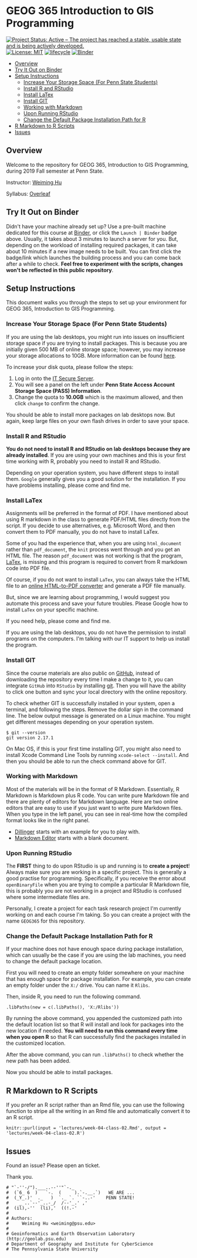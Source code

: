 # GEOG 365 Introduction to GIS Programming

[![Project Status: Active – The project has reached a stable, usable state and is being actively developed.](https://www.repostatus.org/badges/latest/active.svg)](https://www.repostatus.org/#active)
[![License: MIT](https://img.shields.io/badge/License-MIT-yellow.svg)](https://opensource.org/licenses/MIT)
[![lifecycle](https://img.shields.io/badge/lifecycle-experimental-orange.svg)](https://www.tidyverse.org/lifecycle/#experimental)
[![Binder](https://mybinder.org/badge_logo.svg)](https://mybinder.org/v2/gh/Weiming-Hu/PSU-2019FALL-GEOG365-GISIntroR/master?urlpath=rstudio)

<!-- vim-markdown-toc GitLab -->

* [Overview](#overview)
* [Try It Out on Binder](#try-it-out-on-binder)
* [Setup Instructions](#setup-instructions)
    * [Increase Your Storage Space (For Penn State Students)](#increase-your-storage-space-for-penn-state-students)
    * [Install R and RStudio](#install-r-and-rstudio)
    * [Install LaTex](#install-latex)
    * [Install GIT](#install-git)
    * [Working with Markdown](#working-with-markdown)
    * [Upon Running RStudio](#upon-running-rstudio)
    * [Change the Default Package Installation Path for R](#change-the-default-package-installation-path-for-r)
* [R Markdown to R Scripts](#r-markdown-to-r-scripts)
* [Issues](#issues)

<!-- vim-markdown-toc -->

## Overview

Welcome to the repository for GEOG 365, Introduction to GIS Programming, during 2019 Fall semester at Penn State.

Instructor: [Weiming Hu](https://weiming-hu.github.io/)

Syllabus: [Overleaf](http://bit.ly/geog365)

## Try It Out on Binder

Didn't have your machine already set up? Use a pre-built machine dedicated for this course at [Binder](https://mybinder.org/v2/gh/Weiming-Hu/PSU-2019FALL-GEOG365-GISIntroR/master), or click the `Launch | Binder` badge above. Usually, it takes about 3 minutes to launch a server for you. But, depending on the workload of installing required packages, it can take about 10 minutes if a new image needs to be built. You can first click the badge/link which launches the building process and you can come back after a while to check. **Feel free to experiment with the scripts, changes won't be reflected in this public repository**.  

## Setup Instructions

This document walks you through the steps to set up your environment for GEOG 365, Introduction to GIS Programming.

### Increase Your Storage Space (For Penn State Students)

If you are using the lab desktops, you might run into issues on insufficient storage space if you are trying to install packages. This is because you are initially given 500 MB of online storage space; however, you may increase your storage allocations to 10GB. More information can be found [here](https://sites.comm.psu.edu/itsupport/pass-space-u-drive/).

To increase your disk quota, please follow the steps:

1. Log in onto the [IT Secure Server](https://sites.comm.psu.edu/itsupport/pass-space-u-drive/).
2. You will see a panel on the left under **Penn State Access Account Storage Space (PASS) Information**.
3. Change the quota to **10.0GB** which is the maximum allowed, and then click `change` to confirm the change.

You should be able to install more packages on lab desktops now. But again, keep large files on your own flash drives in order to save your space.

### Install R and RStudio

**You do not need to install R and RStudio on lab desktops because they are already installed**. If you are using your own machines and this is your first time working with R, probably you need to install R and RStudio.

Depending on your operation system, you have different steps to install them. `Google` generally gives you a good solution for the installation. If you have problems installing, please come and find me.

### Install LaTex

Assignments will be preferred in the format of PDF. I have mentioned about using R markdown in the class to generate PDF/HTML files directly from the script. If you decide to use alternatives, e.g. Microsoft Word, and then convert them to PDF manually, you do not have to install LaTex.

Some of you had the experience that, when you are using `html_document` rather than `pdf_document`, the `knit` process went through and you get an HTML file. The reason `pdf_document` was not working is that the program, [LaTex](https://www.latex-project.org/), is missing and this program is required to convert from R markdown code into PDF file.

Of course, if you do not want to install `LaTex`, you can always take the HTML file to an [online HTML-to-PDF converter](https://html2pdf.com/) and generate a PDF file manually.

But, since we are learning about programming, I would suggest you automate this process and save your future troubles. Please Google how to install `LaTex` on your specific machine.

If you need help, please come and find me.

If you are using the lab desktops, you do not have the permission to install programs on the computers. I'm talking with our IT support to help us install the program.

### Install GIT

Since the course materials are also public on [GitHub](https://github.com/Weiming-Hu/PSU-2019FALL-GEOG365-GISIntroR), instead of downloading the repository every time I make a change to it, you can integrate `GitHub` into `RStudio` by installing [git](https://git-scm.com/). Then you will have the ability to click one button and sync your local directory with the online repository.

To check whether GIT is successfully installed in your system, open a terminal, and following the steps. Remove the dollar sign in the command line. The below output message is generated on a Linux machine. You might get different messages depending on your operation system.

```
$ git --version
git version 2.17.1
```

On Mac OS, if this is your first time installing GIT, you might also need to install Xcode Command Line Tools by running `xcode-select --install`. And then you should be able to run the check command above for GIT.

### Working with Markdown

Most of the materials will be in the format of R Markdown. Essentially, R Markdown is Markdown plus R code. You can write pure Markdown file and there are plenty of editors for Markdown language. Here are two online editors that are easy to use if you just want to write pure Markdown files. When you type in the left panel, you can see in real-time how the compiled format looks like in the right panel.

- [Dillinger](https://dillinger.io/) starts with an example for you to play with.
- [Markdown Editor](https://jbt.github.io/markdown-editor/) starts with a blank document.

### Upon Running RStudio

The **FIRST** thing to do upon RStudio is up and running is to **create a project**! Always make sure you are working in a specific project. This is generally a good practise for programming. Specifically, if you receive the error about `openBinaryFile` when you are trying to compile a particular R Markdown file, this is probably you are not working in a project and RStudio is confused where some intermediate files are.

Personally, I create a project for each task research project I'm currently working on and each course I'm taking. So you can create a project with the name `GEOG365` for this repository.

### Change the Default Package Installation Path for R

If your machine does not have enough space during package installation, which can usually be the case if you are using the lab machines, you need to change the default package location.

First you will need to create an empty folder somewhere on your machine that has enough space for package installation. For example, you can create an empty folder under the `X:/` drive. You can name it `Rlibs`.

Then, inside R, you need to run the following command.

```
.libPaths(new = c(.libPaths(), 'X:/Rlibs'))
```

By running the above command, you appended the customized path into the default location list so that R will install and look for packages into the new location if needed. **You will need to run this command every time when you open R** so that R can successfully find the packages installed in the customized location.

After the above command, you can run `.libPaths()` to check whether the new path has been added.

Now you should be able to install packages.

## R Markdown to R Scripts

If you prefer an R script rather than an Rmd file, you can use the following function to stripe all the writing in an Rmd file and automatically convert it to an R script.

```
knitr::purl(input = 'lectures/week-04-class-02.Rmd', output = 'lectures/week-04-class-02.R')
```

## Issues

Found an issue? Please open an ticket.

Thank you.

```
# "`-''-/").___..--''"`-._
#  (`6_ 6  )   `-.  (     ).`-.__.`)   WE ARE ...
#  (_Y_.)'  ._   )  `._ `. ``-..-'    PENN STATE!
#    _ ..`--'_..-_/  /--'_.' ,'
#  (il),-''  (li),'  ((!.-'
# 
# Authors: 
#     Weiming Hu <weiming@psu.edu>
#
# Geoinformatics and Earth Observation Laboratory (http://geolab.psu.edu)
# Department of Geography and Institute for CyberScience
# The Pennsylvania State University
```
